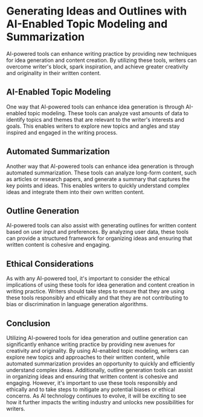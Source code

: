 Generating Ideas and Outlines with AI-Enabled Topic Modeling and Summarization
================================================================================================================================

AI-powered tools can enhance writing practice by providing new techniques for idea generation and content creation. By utilizing these tools, writers can overcome writer's block, spark inspiration, and achieve greater creativity and originality in their written content.

AI-Enabled Topic Modeling
-------------------------

One way that AI-powered tools can enhance idea generation is through AI-enabled topic modeling. These tools can analyze vast amounts of data to identify topics and themes that are relevant to the writer's interests and goals. This enables writers to explore new topics and angles and stay inspired and engaged in the writing process.

Automated Summarization
-----------------------

Another way that AI-powered tools can enhance idea generation is through automated summarization. These tools can analyze long-form content, such as articles or research papers, and generate a summary that captures the key points and ideas. This enables writers to quickly understand complex ideas and integrate them into their own written content.

Outline Generation
------------------

AI-powered tools can also assist with generating outlines for written content based on user input and preferences. By analyzing user data, these tools can provide a structured framework for organizing ideas and ensuring that written content is cohesive and engaging.

Ethical Considerations
----------------------

As with any AI-powered tool, it's important to consider the ethical implications of using these tools for idea generation and content creation in writing practice. Writers should take steps to ensure that they are using these tools responsibly and ethically and that they are not contributing to bias or discrimination in language generation algorithms.

Conclusion
----------

Utilizing AI-powered tools for idea generation and outline generation can significantly enhance writing practice by providing new avenues for creativity and originality. By using AI-enabled topic modeling, writers can explore new topics and approaches to their written content, while automated summarization provides an opportunity to quickly and efficiently understand complex ideas. Additionally, outline generation tools can assist in organizing ideas and ensuring that written content is cohesive and engaging. However, it's important to use these tools responsibly and ethically and to take steps to mitigate any potential biases or ethical concerns. As AI technology continues to evolve, it will be exciting to see how it further impacts the writing industry and unlocks new possibilities for writers.
